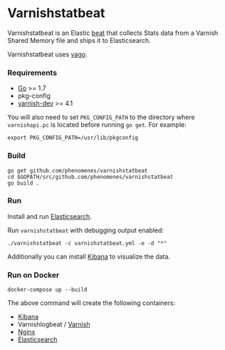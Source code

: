 # Varnishstatbeat

Varnishstatbeat is an Elastic [beat](https://www.elastic.co/products/beats)
that collects Stats data from a Varnish Shared Memory file and ships
it to Elasticsearch.

Varnishstatbeat uses [vago](https://github.com/phenomenes/vago).

### Requirements

* [Go](https://golang.org/dl/) >= 1.7
* pkg-config
* [varnish-dev](http://www.varnish-cache.org/releases/) >= 4.1

You will also need to set `PKG_CONFIG_PATH` to the directory where
`varnishapi.pc` is located before running `go get`. For example:

```
export PKG_CONFIG_PATH=/usr/lib/pkgconfig
```

### Build

```
go get github.com/phenomenes/varnishstatbeat
cd $GOPATH/src/github.com/phenomenes/varnishstatbeat
go build .
```

### Run

Install and run [Elasticsearch](https://github.com/elastic/elasticsearch).

Run `varnishstatbeat` with debugging output enabled:

```
./varnishstatbeat -c varnishstatbeat.yml -e -d "*"
```

Additionally you can install [Kibana](https://github.com/elastic/kibana) to
visualize the data.

### Run on Docker

```
docker-compose up --build
```

The above command will create the following containers:

- [Kibana](http://127.0.0.1:5601/status#?_g=())
- Varnishlogbeat / [Varnish](http://127.0.0.1:8080/status)
- [Nginx](http://127.0.0.1/)
- [Elasticsearch](http://127.0.0.1:9200/)
